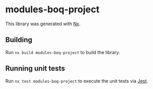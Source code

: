 # modules-boq-project

This library was generated with [Nx](https://nx.dev).

## Building

Run `nx build modules-boq-project` to build the library.

## Running unit tests

Run `nx test modules-boq-project` to execute the unit tests via [Jest](https://jestjs.io).
